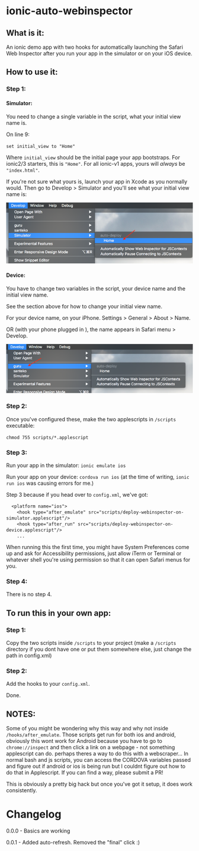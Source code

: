 # ionic-auto-webinspector


## What is it:

An ionic demo app with two hooks for automatically launching the Safari Web Inspector after you run your app in the simulator or on your iOS device. 

## How to use it:

### Step 1:

#### Simulator:

You need to change a single variable in the script, what your initial view name is. 

On line 9:

`set initial_view to "Home"`

Where `initial_view` should be the initial page your app bootstraps. For ionic2/3 starters, this is `"Home"`. For all ionic-v1 apps, yours will *always* be `"index.html"`. 

If you're not sure what yours is, launch your app in Xcode as you normally would. Then go to Develop > Simulator and you'll see what your initial view name is:

![Screenshot 1](/readme_imgs/screenshot1.png?raw=true "How to find your initial view name")

#### Device:

You have to change two variables in the script, your device name and the initial view name.

See the section above for how to change your initial view name. 

For your device name, on your iPhone. Settings > General > About > Name.

OR (with your phone plugged in ), the name appears in Safari menu > Develop. 

![Screenshot 2](/readme_imgs/screenshot2.png?raw=true "Find Device Name")

### Step 2:
Once you've configured these, make the two applescripts in `/scripts` executable:

`chmod 755 scripts/*.applescript` 

### Step 3:
Run your app in the simulator: `ionic emulate ios`

Run your app on your device: `cordova run ios` (at the time of writing, `ionic run ios` was causing errors for me.)

Step 3 because if you head over to `config.xml`, we've got:

```
  <platform name="ios">
    <hook type="after_emulate" src="scripts/deploy-webinspector-on-simulator.applescript"/>
    <hook type="after_run" src="scripts/deploy-webinspector-on-device.applescript"/>
    ...
```

When running this the first time, you might have System Preferences come up and ask for Accessibility permissions, just allow iTerm or Terminal or whatever shell you're using permission so that it can open Safari menus for you. 

### Step 4:
There is no step 4.


## To run this in your own app:

### Step 1:
Copy the two scripts inside `/scripts` to your project (make a `/scripts` directory if you dont have one or put them somewhere else, just change the path in config.xml)

### Step 2:
Add the hooks to your `config.xml`.

Done. 

## NOTES: 

Some of you might be wondering why this way and why not inside `/hooks/after_emulate`. Those scripts get run for both ios and android, obviously this wont work for Android because you have to go to `chrome://inspect` and then click a link on a webpage - not something applescript can do. perhaps theres a way to do this with a webscraper... In normal bash and js scripts, you can access the CORDOVA variables passed and figure out if android or ios is being run but I couldnt figure out how to do that in Applescript. If you can find a way, please submit a PR! 

This is obviously a pretty big hack but once you've got it setup, it does work consistently. 


# Changelog

0.0.0 - Basics are working

0.0.1 - Added auto-refresh. Removed the "final" click :)